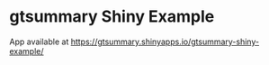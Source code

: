 # gtsummary Shiny Example

App available at https://gtsummary.shinyapps.io/gtsummary-shiny-example/

